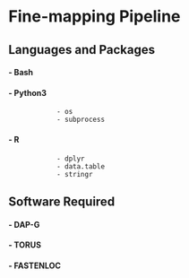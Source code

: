 # Fine-mapping Pipeline

## Languages and Packages
#### - Bash
#### - Python3
                - os
                - subprocess
#### - R 
                - dplyr
                - data.table
                - stringr
                
## Software Required
#### - DAP-G
#### - TORUS
#### - FASTENLOC

